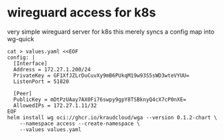 wireguard access for k8s
========================

very simple wireguard server for k8s
this merely syncs a config map into wg-quick




    cat > values.yaml <<EOF
    config: |
      [Interface]
      Address = 172.27.1.200/24
      PrivateKey = GF1XfJZLrDuCuvXy9mB6PUkqM19w93S5sWD3wteVYUU=
      ListenPort = 51820
      
      [Peer]
      PublicKey = mDtPzUAay7AX0Fi76swpy9gpY8TSBknyQ4cX7cP0nXE=
      AllowedIPs = 172.27.1.11/32
    EOF
    helm install wg oci://ghcr.io/kraudcloud/wga --version 0.1.2-chart \
        --namespace access --create-namespace \
        --values values.yaml
